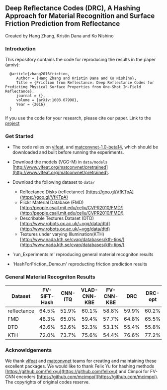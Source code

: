 ## Deep Reflectance Codes (DRC), A Hashing Approach for Material Recognition and Surface Friction Prediction from Reflectance 

Created by Hang Zhang, Kristin Dana and Ko Nishino

###   Introduction

This repository contains the code for reproducing the results in the paper (arxiv):

      @article{zhang2016friction,
         Author = {Hang Zhang and Kristin Dana and Ko Nishino},
         Title = {Friction from Reflectance: Deep Reflectance Codes for Predicting Physical Surface Properties from One-Shot In-Field Reflectance},
         journal = {},
         volume = {arXiv:1603.07998},
         Year = {2016}
      }

If you use the code for your research, please cite our paper. Link to the [project](http://www.hangzh.com/Friction.html)

### Get Started

* The code relies on [vlfeat](http://www.vlfeat.org/), and [matconvnet-1.0-beta14](http://www.vlfeat.org/matconvnet/download/), which should be downloaded and built before running the experiments. 

* Download the models (VGG-M) in `data/models` [http://www.vlfeat.org/matconvnet/pretrained](http://www.vlfeat.org/matconvnet/pretrained).

* Download the following dataset to `data/`
    * Reflectance Disks (reflectance) [https://goo.gl/VfKTpA](https://goo.gl/VfKTpA)  
    * Flickr Material Database (FMD) [http://people.csail.mit.edu/celiu/CVPR2010/FMD/](http://people.csail.mit.edu/celiu/CVPR2010/FMD/) 
    * Describable Textures Dataset (DTD) [http://www.robots.ox.ac.uk/~vgg/data/dtd](http://www.robots.ox.ac.uk/~vgg/data/dtd)
    * Textures under varying Illumination(KTH) [http://www.nada.kth.se/cvap/databases/kth-tips/](http://www.nada.kth.se/cvap/databases/kth-tips/)

* 'run_Experiments.m' reproducing general material recogniton results

*  'HashForFriction_Demo.m' reproducting friction prediction results

###   General Material Recogniton Results


Dataset         | FV-SIFT-Hash | CNN-ITQ | VLAD-CNN-KBE | FV-CNN-KBE |   DRC    |  DRC-opt
--------------- |:-----------:|:-------:|:------------:|:----------:|:--------:|:----------:
reflectance     | 64.5%       | 51.9%   | 60.1%        | 58.8%      |   59.9%  | 60.2%
FMD             | 48.3%       | 65.0%   | 59.4%        | 57.7%      |   64.8%  | 65.5%
DTD             | 43.6%       | 52.6%   | 52.3%        | 53.1%      |   55.4%  | 55.8%
KTH             | 72.0%       | 73.7%   | 75.6%        | 54.4%      |   76.6%  | 77.2%


### Acknowldgements

We thank [vlfeat](http://www.vlfeat.org/) and [matconvnet](http://www.vlfeat.org/matconvnet) teams for creating and maintaining these excellent packages. We would like to thank Felix Yu for hashing methods [https://github.com/felixyu](https://github.com/felixyu) and Cimpoi for FV-CNN encoders [https://github.com/mcimpoi](https://github.com/mcimpoi). The copyrights of original codes reserve. 
